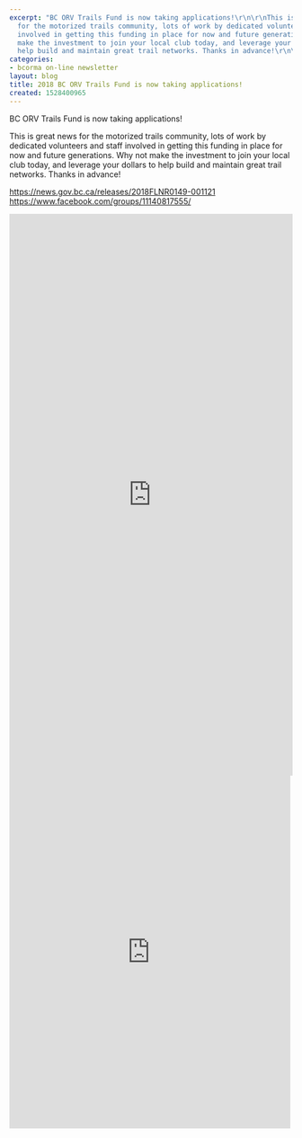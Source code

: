```yaml
---
excerpt: "BC ORV Trails Fund is now taking applications!\r\n\r\nThis is great news
  for the motorized trails community, lots of work by dedicated volunteers and staff
  involved in getting this funding in place for now and future generations. Why not
  make the investment to join your local club today, and leverage your dollars to
  help build and maintain great trail networks. Thanks in advance!\r\n\r\nhttps://news.gov.bc.ca/releases/2018FLNR0149-001121\r\nhttps://www.facebook.com/groups/11140817555/\r\n\r\n<div>\r"
categories:
- bcorma on-line newsletter
layout: blog
title: 2018 BC ORV Trails Fund is now taking applications!
created: 1528400965
---
```

BC ORV Trails Fund is now taking applications!

This is great news for the motorized trails community, lots of work by dedicated volunteers and staff involved in getting this funding in place for now and future generations. Why not make the investment to join your local club today, and leverage your dollars to help build and maintain great trail networks. Thanks in advance!

https://news.gov.bc.ca/releases/2018FLNR0149-001121
https://www.facebook.com/groups/11140817555/

<div>
<iframe width="100%" height="1000" frameBorder="0" src="https://www.facebook.com/plugins/post.php?href=https%3A%2F%2Fwww.facebook.com%2Fpermalink.php%3Fstory_fbid%3D832209420311870%26id%3D424887521044064&width=500"" target=""></iframe>
</div>
<div>
<iframe src="https://www.facebook.com/plugins/post.php?href=https%3A%2F%2Fwww.facebook.com%2Fpermalink.php%3Fstory_fbid%3D832209420311870%26id%3D424887521044064&width=500" width="500" height="628" style="border:none;overflow:hidden" scrolling="no" frameborder="0" allowTransparency="true" allow="encrypted-media"></iframe>
</div
